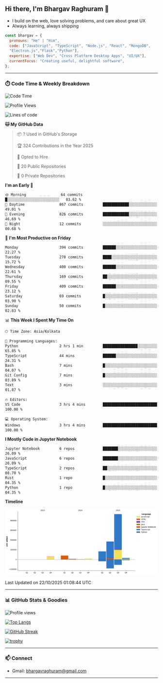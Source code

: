 ## Hi there, I'm Bhargav Raghuram 👋

- I build on the web, love solving problems, and care about great UX
- Always learning, always shipping

```js
const bhargav = {
  pronouns: "He" | "Him",
  code: ["JavaScript", "TypeScript", "Node.js", "React", "MongoDB",
  "Electron.js","Flask","Python"],
  expertise: ["Web Dev", "Cross Platform Desktop Apps", "UI/UX"],
  currentFocus: "Creating useful, delightful software",
};
```

---

### ⏱️ Code Time & Weekly Breakdown
<!--START_SECTION:waka-->
![Code Time](http://img.shields.io/badge/Code%20Time-68%20hrs%2046%20mins-blue)

![Profile Views](http://img.shields.io/badge/Profile%20Views-0-blue)

![Lines of code](https://img.shields.io/badge/From%20Hello%20World%20I%27ve%20Written-830.7%20thousand%20lines%20of%20code-blue)

**🐱 My GitHub Data** 

> 📦 ? Used in GitHub's Storage 
 > 
> 🏆 324 Contributions in the Year 2025
 > 
> 💼 Opted to Hire
 > 
> 📜 20 Public Repositories 
 > 
> 🔑 0 Private Repositories 
 > 
**I'm an Early 🐤** 

```text
🌞 Morning                64 commits          █░░░░░░░░░░░░░░░░░░░░░░░░   03.62 % 
🌆 Daytime                867 commits         ████████████░░░░░░░░░░░░░   49.01 % 
🌃 Evening                826 commits         ████████████░░░░░░░░░░░░░   46.69 % 
🌙 Night                  12 commits          ░░░░░░░░░░░░░░░░░░░░░░░░░   00.68 % 
```
📅 **I'm Most Productive on Friday** 

```text
Monday                   394 commits         ██████░░░░░░░░░░░░░░░░░░░   22.27 % 
Tuesday                  278 commits         ████░░░░░░░░░░░░░░░░░░░░░   15.72 % 
Wednesday                400 commits         ██████░░░░░░░░░░░░░░░░░░░   22.61 % 
Thursday                 169 commits         ██░░░░░░░░░░░░░░░░░░░░░░░   09.55 % 
Friday                   409 commits         ██████░░░░░░░░░░░░░░░░░░░   23.12 % 
Saturday                 69 commits          █░░░░░░░░░░░░░░░░░░░░░░░░   03.90 % 
Sunday                   50 commits          █░░░░░░░░░░░░░░░░░░░░░░░░   02.83 % 
```


📊 **This Week I Spent My Time On** 

```text
🕑︎ Time Zone: Asia/Kolkata

💬 Programming Languages: 
Python                   2 hrs 1 min         ████████████████░░░░░░░░░   65.85 % 
TypeScript               44 mins             ██████░░░░░░░░░░░░░░░░░░░   24.31 % 
Bash                     7 mins              █░░░░░░░░░░░░░░░░░░░░░░░░   04.07 % 
Git Config               7 mins              █░░░░░░░░░░░░░░░░░░░░░░░░   03.89 % 
Text                     3 mins              ░░░░░░░░░░░░░░░░░░░░░░░░░   01.87 % 

🔥 Editors: 
VS Code                  3 hrs 4 mins        █████████████████████████   100.00 % 

💻 Operating System: 
Windows                  3 hrs 4 mins        █████████████████████████   100.00 % 
```

**I Mostly Code in Jupyter Notebook** 

```text
Jupyter Notebook         6 repos             ███████░░░░░░░░░░░░░░░░░░   26.09 % 
JavaScript               6 repos             ███████░░░░░░░░░░░░░░░░░░   26.09 % 
TypeScript               2 repos             ██░░░░░░░░░░░░░░░░░░░░░░░   08.70 % 
Rust                     1 repo              █░░░░░░░░░░░░░░░░░░░░░░░░   04.35 % 
Python                   1 repo              █░░░░░░░░░░░░░░░░░░░░░░░░   04.35 % 
```



**Timeline**

![Lines of Code chart](https://raw.githubusercontent.com/BhargavRaghuram/BhargavRaghuram/master/assets/bar_graph.png)


 Last Updated on 22/10/2025 01:08:44 UTC
<!--END_SECTION:waka-->

---

### 📊 GitHub Stats & Goodies

![Profile views](https://komarev.com/ghpvc/?username=BhargavRaghuram)

[![Top Langs](https://github-readme-stats.vercel.app/api/top-langs/?username=BhargavRaghuram&layout=compact)](https://github.com/anuraghazra/github-readme-stats)

[![GitHub Streak](https://streak-stats.demolab.com?user=BhargavRaghuram)](https://github.com/DenverCoder1/github-readme-streak-stats)

[![trophy](https://github-profile-trophy.vercel.app/?username=BhargavRaghuram&theme=algolia&no-frame=true&column=4)](https://github.com/ryo-ma/github-profile-trophy)

---

### 📫 Connect
- Gmail: bhargavraghuram@gmail.com

---



